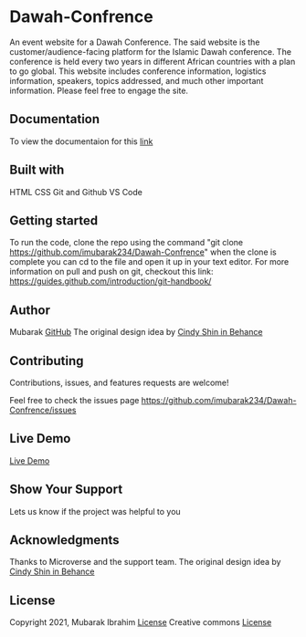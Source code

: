 # Dawah-Confrence
An event website for a Dawah Conference. The said website is the customer/audience-facing platform for the Islamic Dawah conference. The conference is held every two years in different African countries with a plan to go global. This website includes conference information, logistics information, speakers, topics addressed, and much other important information. Please feel free to engage the site.

## Documentation
To view the documentaion for this [link](https://www.loom.com/share/f9a06786684d4b128b9a8199a1ff3478)

## Built with
HTML
CSS
Git and Github
VS Code

## Getting started
To run the code, clone the repo using the command "git clone https://github.com/imubarak234/Dawah-Confrence" when the clone is complete you can cd to the file and open it up in your text editor. For more information on pull and push on git, checkout this link: https://guides.github.com/introduction/git-handbook/

## Author
Mubarak [GitHub](https://github.com/imubarak234)
The original design idea by [Cindy Shin in Behance](https://www.behance.net/adagio07)

## Contributing
Contributions, issues, and features requests are welcome!

Feel free to check the issues page https://github.com/imubarak234/Dawah-Confrence/issues

## Live Demo
[Live Demo](https://imubarak234.github.io/Dawah-Confrence/)

## Show Your Support 
Lets us know if the project was helpful to you

## Acknowledgments 
Thanks to Microverse and the support team.
The original design idea by [Cindy Shin in Behance](https://www.behance.net/adagio07)
## License

Copyright 2021, Mubarak Ibrahim [License](https://github.com/microverseinc/readme-template/blob/master/MIT.md)
Creative commons [License](https://creativecommons.org/licenses/by-nc/4.0/legalcode)
